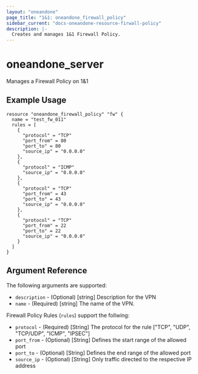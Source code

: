 ```yaml
---
layout: "oneandone"
page_title: "1&1: oneandone_firewall_policy"
sidebar_current: "docs-oneandone-resource-firwall-policy"
description: |-
  Creates and manages 1&1 Firewall Policy.
---
```


# oneandone\_server

Manages a Firewall Policy on 1&1

## Example Usage

```
resource "oneandone_firewall_policy" "fw" {
  name = "test_fw_011"
  rules = [
    {
      "protocol" = "TCP"
      "port_from" = 80
      "port_to" = 80
      "source_ip" = "0.0.0.0"
    },
    {
      "protocol" = "ICMP"
      "source_ip" = "0.0.0.0"
    },
    {
      "protocol" = "TCP"
      "port_from" = 43
      "port_to" = 43
      "source_ip" = "0.0.0.0"
    },
    {
      "protocol" = "TCP"
      "port_from" = 22
      "port_to" = 22
      "source_ip" = "0.0.0.0"
    }
  ]
}
```

## Argument Reference

The following arguments are supported:

* `description` - (Optional) [string] Description for the VPN
* `name` - (Required) [string] The name of the VPN.

Firewall Policy Rules (`rules`) support the follwing:

* `protocol` - (Required) [String]  The protocol for the rule ["TCP", "UDP", "TCP/UDP", "ICMP", "IPSEC"]
* `port_from` - (Optional) [String]  Defines the start range of the allowed port
* `port_to` - (Optional) [String]  Defines the end range of the allowed port
* `source_ip` - (Optional) [String]  Only traffic directed to the respective IP address

